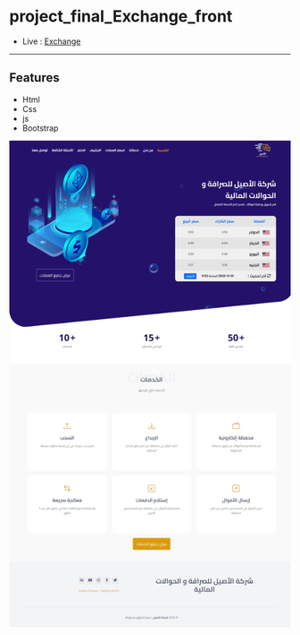 # project_final_Exchange_front

- Live :  [ Exchange ](https://yosefhassouna2001.github.io/project_final_Exchange_front/)
-------

## Features

- Html
- Css
- js
- Bootstrap

<p align="center">
  <a href="https://yosefhassouna2001.github.io/project_final_Exchange_front/" target="_blank">
    <img src="assets/images/Exchange.jpeg" width="600">
  </a>
</p>
